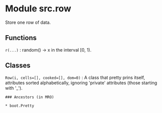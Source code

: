 Module src.row
==============
Store one row of data.

Functions
---------

    
`r(...)`
:   random() -> x in the interval [0, 1).

Classes
-------

`Row(i, cells=[], cooked=[], dom=0)`
:   A class that pretty prins itself, attributes sorted alphabetically,
    ignoring 'private' attributes (those starting with '_').

    ### Ancestors (in MRO)

    * boot.Pretty